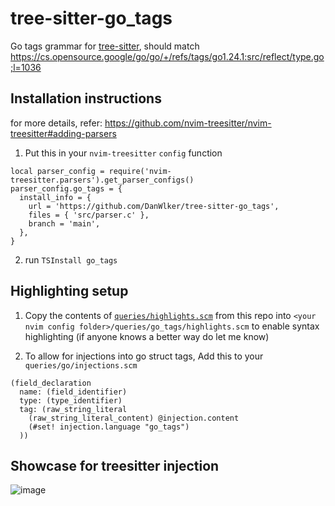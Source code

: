 # tree-sitter-go_tags

Go tags grammar for [tree-sitter](https://github.com/tree-sitter/tree-sitter), should match <https://cs.opensource.google/go/go/+/refs/tags/go1.24.1:src/reflect/type.go;l=1036>

## Installation instructions

for more details, refer: <https://github.com/nvim-treesitter/nvim-treesitter#adding-parsers>

1. Put this in your `nvim-treesitter` `config` function

```
local parser_config = require('nvim-treesitter.parsers').get_parser_configs()
parser_config.go_tags = {
  install_info = {
    url = 'https://github.com/DanWlker/tree-sitter-go_tags',
    files = { 'src/parser.c' },
    branch = 'main',
  },
}
```

2. run `TSInstall go_tags`

## Highlighting setup

1. Copy the contents of [`queries/highlights.scm`](/queries/highlights.scm) from this repo into `<your nvim config folder>/queries/go_tags/highlights.scm` to enable syntax highlighting (if anyone knows a better way do let me know)

2. To allow for injections into go struct tags, Add this to your `queries/go/injections.scm`

```
(field_declaration
  name: (field_identifier)
  type: (type_identifier)
  tag: (raw_string_literal
    (raw_string_literal_content) @injection.content
    (#set! injection.language "go_tags")
  ))
```

## Showcase for treesitter injection

![image](https://github.com/user-attachments/assets/01e03699-5b97-469b-ae5f-9e3c7c4c601d)
